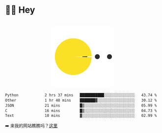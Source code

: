 
# 👋🏻 Hey
<div align="center">
	<br>
	<img src="https://raw.githubusercontent.com/Aniket965/Aniket965/master/pacman.svg?sanitize=true" width="200" height="200">
	<br>
</div>

<!--START_SECTION:waka-->

```txt
Python            2 hrs 37 mins   ███████████░░░░░░░░░░░░░░   43.74 %
Other             1 hr 48 mins    ███████▓░░░░░░░░░░░░░░░░░   30.12 %
JSON              21 mins         █▒░░░░░░░░░░░░░░░░░░░░░░░   05.99 %
C                 16 mins         █▒░░░░░░░░░░░░░░░░░░░░░░░   04.73 %
Text              10 mins         ▓░░░░░░░░░░░░░░░░░░░░░░░░   02.99 %
```

<!--END_SECTION:waka-->

 ➡️  来我的网站瞧瞧吗？[这里](https://www.shaolongfei.com)
